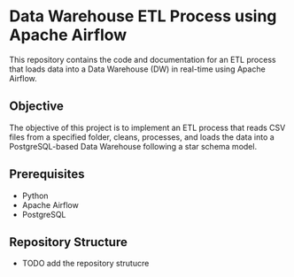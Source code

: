 # Data Warehouse ETL Process using Apache Airflow

This repository contains the code and documentation for an ETL process that loads data into a Data Warehouse (DW) in real-time using Apache Airflow.

## Objective

The objective of this project is to implement an ETL process that reads CSV files from a specified folder, cleans, processes, and loads the data into a PostgreSQL-based Data Warehouse following a star schema model.

## Prerequisites

- Python
- Apache Airflow
- PostgreSQL

## Repository Structure

- TODO add the repository strutucre
